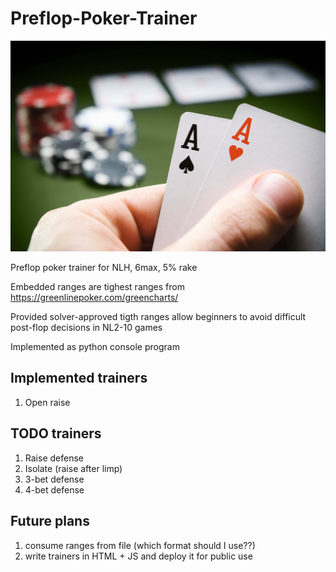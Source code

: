 # Preflop-Poker-Trainer
![cover](cover.jpg)

Preflop poker trainer for NLH, 6max, 5% rake

Embedded ranges are tighest ranges from https://greenlinepoker.com/greencharts/

Provided solver-approved tigth ranges allow beginners to avoid difficult post-flop decisions in NL2-10 games

Implemented as python console program

## Implemented trainers
1) Open raise

## TODO trainers
1) Raise defense
2) Isolate (raise after limp)
3) 3-bet defense
4) 4-bet defense

## Future plans
1) consume ranges from file (which format should I use??)
2) write trainers in HTML + JS and deploy it for public use

